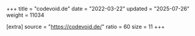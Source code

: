 +++
title = "codevoid.de"
date = "2022-03-22"
updated = "2025-07-26"
weight = 11034

[extra]
source = "https://codevoid.de/"
ratio = 60
size = 11
+++
